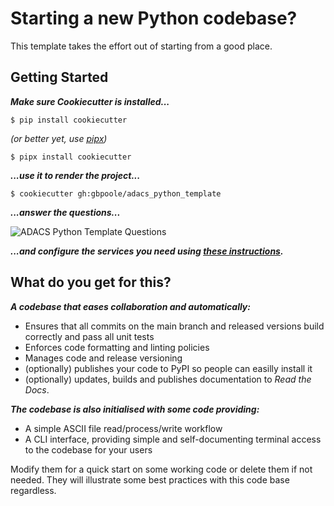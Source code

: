 # Starting a new Python codebase?
This template takes the effort out of starting from a good place.

## Getting Started
***Make sure Cookiecutter is installed...***
``` console
$ pip install cookiecutter
```
*(or better yet, use [pipx](https://pypa.github.io/pipx/))*
``` console
$ pipx install cookiecutter
```
***...use it to render the project...***
``` console
$ cookiecutter gh:gbpoole/adacs_python_template

```
***...answer the questions...***

![ADACS Python Template Questions](https://github.com/gbpoole/adacs_python_template/blob/main/docs/assets/adacs_python_template_cookiecutter_questions.png?raw=true)

***...and configure the services you need using [these instructions](https://adacs-python-template.readthedocs.io/en/latest/content/configuring_services.html).***

## What do you get for this?
***A codebase that eases collaboration and automatically:***
* Ensures that all commits on the main branch and released versions build correctly and pass all unit tests
* Enforces code formatting and linting policies
* Manages code and release versioning
* (optionally) publishes your code to PyPI so people can easilly install it
* (optionally) updates, builds and publishes documentation to *Read the Docs*.

***The codebase is also initialised with some code providing:***
* A simple ASCII file read/process/write workflow
* A CLI interface, providing simple and self-documenting terminal access to the codebase for your users

Modify them for a quick start on some working code or delete them if not needed.  They will illustrate some best practices with this code base
regardless.
